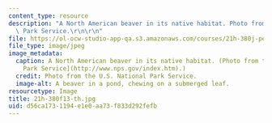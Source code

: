 ```yaml
---
content_type: resource
description: "A North American beaver in its native habitat. Photo from the U.S. National\
  \ Park Service.\r\n\r\n"
file: https://ol-ocw-studio-app-qa.s3.amazonaws.com/courses/21h-380j-people-and-other-animals-fall-2013/d56ca1731194e1e0aa73f833d292fefb_21h-380f13-th.jpg
file_type: image/jpeg
image_metadata:
  caption: A North American beaver in its native habitat. (Photo from the [U.S. National
    Park Service](http://www.nps.gov/index.htm).)
  credit: Photo from the U.S. National Park Service.
  image-alt: A beaver in a pond, chewing on a submerged leaf.
resourcetype: Image
title: 21h-380f13-th.jpg
uid: d56ca173-1194-e1e0-aa73-f833d292fefb
---
```

